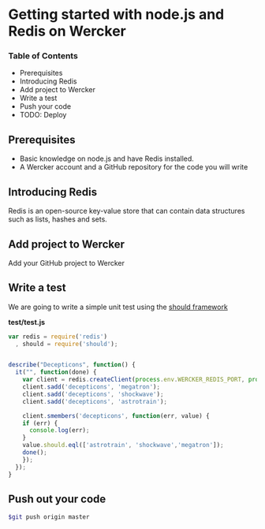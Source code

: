 # Getting started with node.js and Redis on Wercker

### Table of Contents
* Prerequisites
* Introducing Redis
* Add project to Wercker
* Write a test
* Push your code
* TODO: Deploy

## Prerequisites
* Basic knowledge on node.js and have Redis installed.
* A Wercker account and a GitHub repository for the code you will write

## Introducing Redis
Redis is an open-source key-value store that can contain data structures such as lists, hashes and sets.

## Add project to Wercker
Add your GitHub project to Wercker

## Write a test

We are going to write a simple unit test using the [should framework](https://github.com/visionmedia/should.js)


**test/test.js**

``` javascript
var redis = require('redis')
  , should = require('should');


describe("Decepticons", function() {
  it("", function(done) {
    var client = redis.createClient(process.env.WERCKER_REDIS_PORT, process.env.WERCKER_REDIS_HOST);
    client.sadd('decepticons', 'megatron');
    client.sadd('decepticons', 'shockwave');
    client.sadd('decepticons', 'astrotrain');

    client.smembers('decepticons', function(err, value) {
    if (err) {
      console.log(err);
    }
    value.should.eql(['astrotrain', 'shockwave','megatron']);
    done();
    });
  });
}
```

## Push out your code

``` bash
$git push origin master
```
